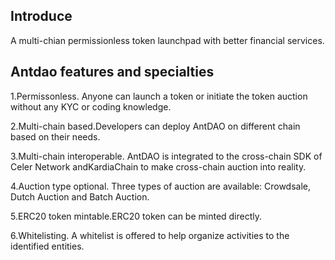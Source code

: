 ## Introduce

A multi-chian permissionless token launchpad with better financial services.

## Antdao features and specialties

1.Permissonless. Anyone can launch a token or initiate the token auction without any KYC or coding knowledge.  

2.Multi-chain based.Developers can deploy AntDAO on different chain based on their needs.  

3.Multi-chain interoperable. AntDAO is integrated to the cross-chain SDK of Celer Network andKardiaChain to make cross-chain auction into reality.  

4.Auction type optional. Three types of auction are available: Crowdsale, Dutch Auction and Batch Auction.  

5.ERC20 token mintable.ERC20 token can be minted directly.  

6.Whitelisting. A whitelist is offered to help organize activities to the identified entities.

